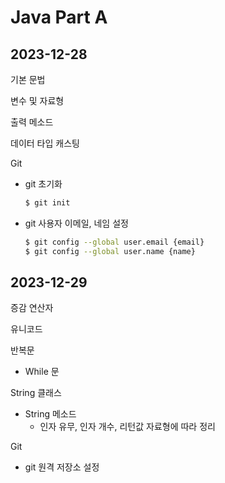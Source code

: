 # Java Part A
## 2023-12-28
기본 문법 

변수 및 자료형 

출력 메소드 

데이터 타입 캐스팅

Git
- git 초기화  
    ```sh
    $ git init
    ```
- git 사용자 이메일, 네임 설정  
    ```sh
    $ git config --global user.email {email}
    $ git config --global user.name {name}
    ```
## 2023-12-29
증감 연산자

유니코드

반복문
- While 문

String 클래스
- String 메소드 
    - 인자 유무, 인자 개수, 리턴값 자료형에 따라 정리

Git
- git 원격 저장소 설정